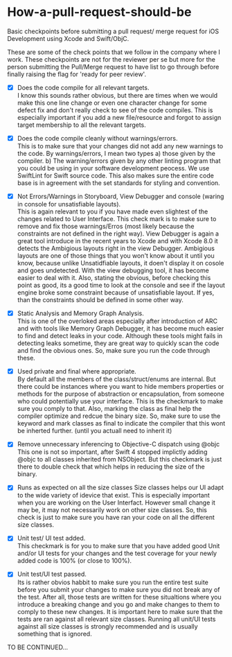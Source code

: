 # How-a-pull-request-should-be
Basic checkpoints before submitting a pull request/ merge request for iOS Development using Xcode and Swift/ObjC.

These are some of the check points that we follow in the company where I work. These checkpoints are not for the reviewer per se but more for the person submitting the Pull/Merge request to have list to go through before finally raising the flag for 'ready for peer review'. 

- [x] Does the code compile for all relevant targets.  
I know this sounds rather obvious, but there are times when we would make this one line change or even one character change for some defect fix and don't really check to see of the code compiles. This is especially important if you add a new file/resource and forgot to assign target membership to all the relevant targets. 

- [x] Does the code compile cleanly without warnings/errors.   
This is to make sure that your changes did not add any new warnings to the code. By warnings/errors, I mean two types a) those given by the compiler. b) The warning/errors given by any other linting program that you could be using in your software development peocess. We use SwiftLint for Swift source code. This also makes sure the entire code base is in agreement with the set standards for styling and convention.

- [x] Not Errors/Warnings in Storyboard, View Debugger and console (waring in console for unsatisfiable layouts).    
This is again relevant to you if you have made even slightest of the changes related to User Interface. This check mark is to make sure to remove and fix those warnings/Erros (most likely because the constraints are not defined in the right way). View Debugger is again a great tool introduce in the recent years to Xcode and with Xcode 8.0 it detects the Ambigious layouts right in the view Debugger. Ambigious layouts are one of those things that you won't know about it until you know, because unlike Unsatidfiable layouts, it doen't display it on cosole and goes undetected. With the view debugging tool, it has become easier to deal with it. Also, stating the obvious, before checking this point as good, its a good time to look at the console and see if the layout engine broke some constraint because of unsatisfiable layout. If yes, than the constraints should be defined in some other way. 

- [x] Static Analysis and Memory Graph Analysis.    
This is one of the overloked areas especially after introduction of ARC and with tools like Memory Graph Debugger, it has become much easier to find and detect leaks in your code. Although these tools might fails in detecting leaks sometime, they are great way to quickly scan the code and find the obvious ones. So, make sure you run the code through these. 

- [x] Used private and final where appropriate.   
By default all the members of the class/struct/enums are internal. But there could be instances where you want to hide members properties or methods for the purpose of abstraction or encapsulation, from someone who could potentially use your interface. This is the checkmark to make sure you comply to that. Also, marking the class as final help the compiler optimize and redcue the binary size. So, make sure to use the keyword and mark classes as final to indicate the compiler that this wont be inherted further. (until you actuall need to inherit it)

- [x] Remove unnecessary inferencing to Objective-C dispatch using @objc
This one is not so important, after Swift 4 stopped implictly adding @objc to all classes inherited from NSObject. But this checkmark is just there to double check that which helps in reducing the size of the binary. 

- [x] Runs as expected on all the size classes
Size classes helps our UI adapt to the wide variety of idevice that exist. This is especially important when you are working on the User Interfact. However small change it may be, it may not necessarily work on other size classes. So, this check is just to make sure you have ran your code on all the different size classes. 

- [x] Unit test/ UI test added.  
This checkmark is for you to make sure that you have added good Unit and/or UI tests for your changes and the test coverage for your newly added code is 100% (or close to 100%).  

- [x] Unit test/UI test passed.  
Its is rather obvios habbit to make sure you run the entire test suite before you submit your changes to make sure you did not break any of the test. After all, those tests are written for these situaltions where you introduce a breaking change and you go and make changes to them to comply to these new changes. It is important here to make sure that the tests are ran against all relevant size classes. Running all unit/UI tests against all size classes is strongly recommended and is usually something that is ignored. 




TO BE CONTINUED...








